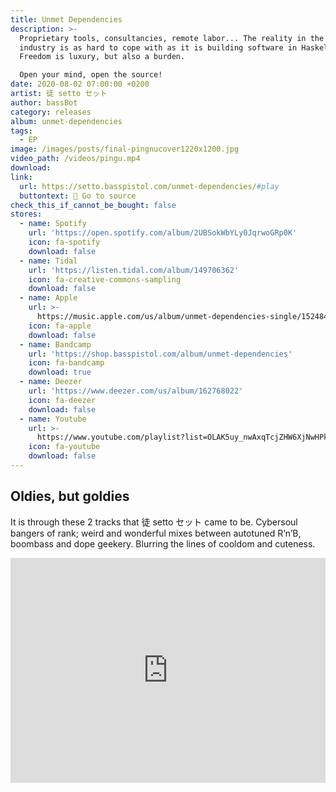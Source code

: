 ```yaml
---
title: Unmet Dependencies
description: >-
  Proprietary tools, consultancies, remote labor... The reality in the digital
  industry is as hard to cope with as it is building software in Haskell.
  Freedom is luxury, but also a burden.

  Open your mind, open the source!
date: 2020-08-02 07:00:00 +0200
artist: 徒 setto セット
author: bassBot
category: releases
album: unmet-dependencies
tags:
  - EP
image: /images/posts/final-pingnucover1220x1200.jpg
video_path: /videos/pingu.mp4
download: 
link: 
  url: https://setto.basspistol.com/unmet-dependencies/#play
  buttontext: 👀 Go to source
check_this_if_cannot_be_bought: false
stores:
  - name: Spotify
    url: 'https://open.spotify.com/album/2UBSokWbYLy0JqrwoGRp0K'
    icon: fa-spotify
    download: false
  - name: Tidal
    url: 'https://listen.tidal.com/album/149706362'
    icon: fa-creative-commons-sampling
    download: false
  - name: Apple
    url: >-
      https://music.apple.com/us/album/unmet-dependencies-single/1524841124?uo=4&app=music&at=1001lry3&ct=dashboard
    icon: fa-apple
    download: false
  - name: Bandcamp
    url: 'https://shop.basspistol.com/album/unmet-dependencies'
    icon: fa-bandcamp
    download: true
  - name: Deezer
    url: 'https://www.deezer.com/us/album/162768022'
    icon: fa-deezer
    download: false
  - name: Youtube
    url: >-
      https://www.youtube.com/playlist?list=OLAK5uy_nwAxqTcjZHW6XjNwHPkEd30jYsYcHJM_k
    icon: fa-youtube
    download: false
---
```


## Oldies, but goldies

It is through these 2 tracks that 徒 setto セット came to be. Cybersoul bangers of rank; weird and wonderful mixes between autotuned R’n’B, boombass and dope geekery. Blurring the lines of cooldom and cuteness.

<iframe src="https://player.vimeo.com/video/253819945" allow="autoplay; fullscreen" allowfullscreen="" width="100%" height="360px" frameborder="0"></iframe>